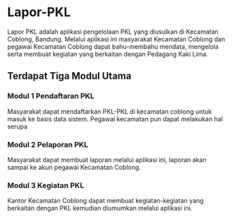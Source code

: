 # Lapor-PKL

Lapor PKL adalah aplikasi pengelolaan PKL yang diusulkan di Kecamatan Coblong, Bandung. Melalui aplikasi ini masyarakat Kecamatan Coblong dan pegawai Kecamatan Coblong dapat bahu-membahu mendata, mengelola serta membuat kegiatan yang berkaitan dengan Pedagang Kaki Lima.

## Terdapat Tiga Modul Utama

### Modul 1 Pendaftaran PKL
Masyarakat dapat mendaftarkan PKL-PKL di kecamatan coblong untuk masuk ke basis data sistem. Pegawai kecamatan pun dapat melakukan hal serupa

### Modul 2 Pelaporan PKL
Masyarakat dapat membuat laporan melalui aplikasi ini, laporan akan sampai ke akun pegawai Kecamatan Coblong.

### Modul 3 Kegiatan PKL
Kantor Kecamatan Coblong dapat membuat kegiatan-kegiatan yang berkaitan dengan PKL kemudian diumumkan melalui aplikasi ini.

